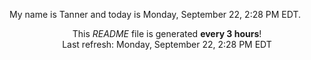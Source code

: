 My name is Tanner and today is Monday, September 22, 2:28 PM EDT.

<p align="center">This <i>README</i> file is generated <b>every 3 hours</b>!</br>Last refresh: Monday, September 22, 2:28 PM EDT<br /></p>
